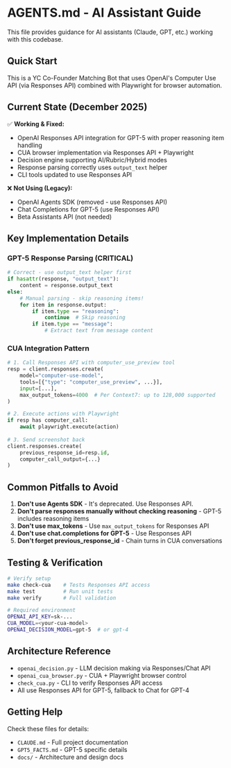 # AGENTS.md - AI Assistant Guide

This file provides guidance for AI assistants (Claude, GPT, etc.) working with this codebase.

## Quick Start

This is a YC Co-Founder Matching Bot that uses OpenAI's Computer Use API (via Responses API) combined with Playwright for browser automation.

## Current State (December 2025)

✅ **Working & Fixed:**
- OpenAI Responses API integration for GPT-5 with proper reasoning item handling
- CUA browser implementation via Responses API + Playwright
- Decision engine supporting AI/Rubric/Hybrid modes
- Response parsing correctly uses `output_text` helper
- CLI tools updated to use Responses API

❌ **Not Using (Legacy):**
- OpenAI Agents SDK (removed - use Responses API)
- Chat Completions for GPT-5 (use Responses API)
- Beta Assistants API (not needed)

## Key Implementation Details

### GPT-5 Response Parsing (CRITICAL)
```python
# Correct - use output_text helper first
if hasattr(response, "output_text"):
    content = response.output_text
else:
    # Manual parsing - skip reasoning items!
    for item in response.output:
        if item.type == "reasoning":
            continue  # Skip reasoning
        if item.type == "message":
            # Extract text from message content
```

### CUA Integration Pattern
```python
# 1. Call Responses API with computer_use_preview tool
resp = client.responses.create(
    model="computer-use-model",
    tools=[{"type": "computer_use_preview", ...}],
    input=[...],
    max_output_tokens=4000  # Per Context7: up to 128,000 supported
)

# 2. Execute actions with Playwright
if resp has computer_call:
    await playwright.execute(action)
    
# 3. Send screenshot back
client.responses.create(
    previous_response_id=resp.id,
    computer_call_output={...}
)
```

## Common Pitfalls to Avoid

1. **Don't use Agents SDK** - It's deprecated. Use Responses API.
2. **Don't parse responses manually without checking reasoning** - GPT-5 includes reasoning items
3. **Don't use max_tokens** - Use `max_output_tokens` for Responses API
4. **Don't use chat.completions for GPT-5** - Use Responses API
5. **Don't forget previous_response_id** - Chain turns in CUA conversations

## Testing & Verification

```bash
# Verify setup
make check-cua    # Tests Responses API access
make test         # Run unit tests
make verify       # Full validation

# Required environment
OPENAI_API_KEY=sk-...
CUA_MODEL=<your-cua-model>
OPENAI_DECISION_MODEL=gpt-5  # or gpt-4
```

## Architecture Reference

- `openai_decision.py` - LLM decision making via Responses/Chat API
- `openai_cua_browser.py` - CUA + Playwright browser control
- `check_cua.py` - CLI to verify Responses API access
- All use Responses API for GPT-5, fallback to Chat for GPT-4

## Getting Help

Check these files for details:
- `CLAUDE.md` - Full project documentation
- `GPT5_FACTS.md` - GPT-5 specific details
- `docs/` - Architecture and design docs